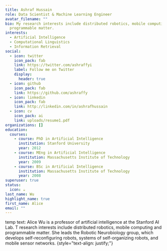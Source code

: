 ```yaml
---
title: Ashraf Hussain
role: Data Scientist & Machine Learning Engineer
avatar_filename: ""
bio: My research interests include distributed robotics, mobile computing and
  programmable matter.
interests:
  - Artificial Intelligence
  - Computational Linguistics
  - Information Retrieval
social:
  - icon: twitter
    icon_pack: fab
    link: https://twitter.com/ashraffyi
    label: Follow me on Twitter
    display:
      header: true
  - icon: github
    icon_pack: fab
    link: https://github.com/ashraffy
  - icon: linkedin
    icon_pack: fab
    link: http://linkedin.com/in/ashrafhussain
  - icon: cv
    icon_pack: ai
    link: uploads/resume1.pdf
organizations: []
education:
  courses:
    - course: PhD in Artificial Intelligence
      institution: Stanford University
      year: 2012
    - course: MEng in Artificial Intelligence
      institution: Massachusetts Institute of Technology
      year: 2009
    - course: BSc in Artificial Intelligence
      institution: Massachusetts Institute of Technology
      year: 2008
superuser: true
status:
  icon: ☕️
last_name: Wu
highlight_name: true
first_name: Alice
email: ""
---
```

temp text: Alice Wu is a professor of artificial intelligence at the Stanford AI Lab. T research interests include distributed robotics, mobile computing and programmable matter. She leads the Robotic Neurobiology group, which develops self-reconfiguring robots, systems of self-organizing robots, and mobile sensor networks.
{style="text-align: justify;"}